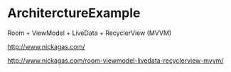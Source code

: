 # ArchiterctureExample


Room + ViewModel + LiveData + RecyclerView (MVVM)


http://www.nickagas.com/

http://www.nickagas.com/room-viewmodel-livedata-recyclerview-mvvm/
